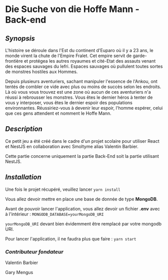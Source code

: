 # Die Suche von die Hoffe Mann - Back-end

## ***Synopsis***

L'histoire se déroule dans l'Est du continent d'Euparo où il y a 23 ans, le monde virent la chute de l'Empire Fralet. Cet empire servit de garde-frontière et protégea les autres royaumes et cité-Etat des assauts venant des espaces sauvages du Iefri. Espaces sauvages où pullulent toutes sortes de monstres hostiles aux Hommes.


Depuis plusieurs aventuriers, sachant manipuler l'essence de l'Ankou, ont tentés de combler ce vide avec plus ou moins de succès selon les endroits. Là où vous vous trouvez est une zone où aucun de ces aventuriers n'a réussi à rebrousser les monstres. Vous êtes le dernier héros à tenter de vous y interposer, vous êtes le dernier espoir des populations environnantes. Réussiriez-vous à devenir leur espoir, l'homme espérer, celui que ces gens attendent et nomment le Hoffe Mann.

## ***Description***

Ce petit jeu a été créé dans le cadre d'un projet scolaire pour utiliser React et NestJS en collaboration avec Smoltyme alias Valentin Barbier.

Cette partie concerne uniquement la partie Back-End soit la partie utilisant NestJS.

## ***Installation***

Une fois le projet récupéré, veuillez lancer `yarn install`

Vous allez devoir mettre en place une base de donnée de type **MongoDB**.

Avant de pouvoir lancer l'application, vous allez devoir un fichier **.env** avec à l'intérieur : ``MONGODB_DATABASE=yourMongoDB_URI``

`yourMongoDB_URI` devant bien évidemment être remplacé par votre mongodb URI.

Pour lancer l'application, il ne faudra plus que faire : `yarn start`


### ***Contributeur fondateur***
Valentin Barbier

Gary Mengus